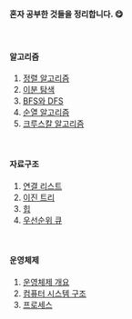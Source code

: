 #### 혼자 공부한 것들을 정리합니다. 😋
<br/>

#### 알고리즘

1. [정렬 알고리즘](https://github.com/kong0527/Self-Study-TIL/blob/master/%EC%95%8C%EA%B3%A0%EB%A6%AC%EC%A6%98/%EC%A0%95%EB%A0%AC%20%EC%95%8C%EA%B3%A0%EB%A6%AC%EC%A6%98.md)
2. [이분 탐색](https://github.com/kong0527/Self-Study-TIL/blob/master/%EC%9D%B4%EB%B6%84%20%ED%83%90%EC%83%89.md)
3. [BFS와 DFS](https://github.com/kong0527/Self-Study-TIL/blob/master/%EC%95%8C%EA%B3%A0%EB%A6%AC%EC%A6%98/BFS%EC%99%80%20DFS.md)
4. [순열 알고리즘](https://github.com/kong0527/Self-Study-TIL/blob/master/%EC%95%8C%EA%B3%A0%EB%A6%AC%EC%A6%98/%EC%88%9C%EC%97%B4%20%EC%95%8C%EA%B3%A0%EB%A6%AC%EC%A6%98.md)
5. [크루스칼 알고리즘](https://github.com/kong0527/Self-Study-TIL/blob/master/%EC%95%8C%EA%B3%A0%EB%A6%AC%EC%A6%98/%ED%81%AC%EB%A3%A8%EC%8A%A4%EC%B9%BC%20%EC%95%8C%EA%B3%A0%EB%A6%AC%EC%A6%98.md)

<br/>

#### 자료구조

1. [연결 리스트](https://github.com/kong0527/Self-Study-TIL/blob/master/%EC%9D%B4%EC%A7%84%20%ED%8A%B8%EB%A6%AC.md)
2. [이진 트리](https://github.com/kong0527/Self-Study-TIL/blob/master/%EC%9D%B4%EC%A7%84%20%ED%8A%B8%EB%A6%AC.md)
3. [힙](https://github.com/kong0527/Self-Study-TIL/blob/master/%EC%9E%90%EB%A3%8C%EA%B5%AC%EC%A1%B0/%ED%9E%99.md)
4. [우선순위 큐](https://github.com/kong0527/Self-Study-TIL/blob/master/%EC%9E%90%EB%A3%8C%EA%B5%AC%EC%A1%B0/%EC%9A%B0%EC%84%A0%EC%88%9C%EC%9C%84%20%ED%81%90.md)

<br/>

#### 운영체제

1. [운영체제 개요](https://github.com/kong0527/Self-Study-TIL/blob/master/%EC%9A%B4%EC%98%81%EC%B2%B4%EC%A0%9C/%EC%9A%B4%EC%98%81%EC%B2%B4%EC%A0%9C%20%EA%B0%9C%EC%9A%94.md)
2. [컴퓨터 시스템 구조](https://github.com/kong0527/Self-Study-TIL/blob/master/%EC%9A%B4%EC%98%81%EC%B2%B4%EC%A0%9C/%EC%BB%B4%ED%93%A8%ED%84%B0%20%EC%8B%9C%EC%8A%A4%ED%85%9C%20%EA%B5%AC%EC%A1%B0.md)
3. [프로세스](https://github.com/kong0527/Self-Study-TIL/blob/master/%EC%9A%B4%EC%98%81%EC%B2%B4%EC%A0%9C/%ED%94%84%EB%A1%9C%EC%84%B8%EC%8A%A4.md)
